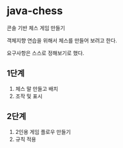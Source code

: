 # java-chess

콘솔 기반 체스 게임 만들기  

객체지향 연습을 위해서 체스를 만들어 보려고 한다.

요구사항은 스스로 정해보기로 했다.

## 1단계
1. 체스 말 만들고 배치
2. 조작 및 표시

## 2단계
1. 2인용 게임 플로우 만들기
2. 규칙 적용
